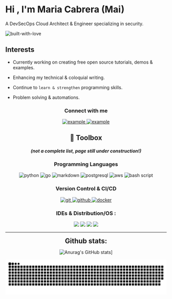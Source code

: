 # Hi , I'm Maria Cabrera (Mai)

A DevSecOps Cloud Architect & Engineer specializing in security.

<img src="https://forthebadge.com/images/badges/built-with-love.svg" alt="built-with-love"/>

## Interests

- Currently working on creating free open source tutorials, demos & examples.
  
- Enhancing my technical & coloquial writing.

- Continue to `learn & strengthen` programming skills.
  
- Problem solving & automations.

<!-- Connect w/ Mai -->
<h3 align="center">Connect with me</h3>

<div style="margin-top:10px" align="center">
  <div>
    <a href="https://medium.com/@mcabrera_23522" target="https://medium.com/@mcabrera_23522">
      <img src="https://img.shields.io/badge/medium-000000.svg?style=for-the-badge&logo=medium&logoColor=white" alt="example"/>
    </a>
    <a href="https://linkedin.com/in/maria-f-cabrera/" target="_blank">
      <img src="https://img.shields.io/badge/Linked%20In-0A66C2.svg?style=for-the-badge&logo=linkedin&logoColor=white" alt="example"/>
    </a>
  </div>

## 🧰 Toolbox 

#### ***(not a complete list, page still under construction!)***

<!-- CICD -->
<h3 align="center">Programming Languages</h3>
<p align="center">
<img src="https://img.shields.io/badge/Python-3776AB?style=for-the-badge&logo=python&logoColor=white" alt="python"/>
<img src="https://img.shields.io/badge/Go-00ADD8?style=for-the-badge&logo=go&logoColor=white" alt="go"/>
<img src="https://img.shields.io/badge/Markdown-000000?style=for-the-badge&logo=markdown&logoColor=white" alt="markdown"/>
<img src="https://img.shields.io/badge/PostgreSQL-316192?style=for-the-badge&logo=postgresql&logoColor=white" alt="postgresql"/>
<img src="https://img.shields.io/badge/Amazon_AWS-232F3E?style=for-the-badge&logo=amazon-aws&logoColor=white" alt="aws"/>
<img src="https://img.shields.io/badge/Shell_Script-121011?style=for-the-badge&logo=gnu-bash&logoColor=white" alt="bash script"/>


<!-- CICD -->
<h3 align="center">Version Control & CI/CD</h3>
<p align="center">
  <a href="https://git-scm.com/" target="_blank">
    <img src="https://img.shields.io/badge/git-F05032.svg?style=for-the-badge&logo=git&logoColor=white"
      alt="git"/>
  </a>
  <a href="https://github.com/ELanza-48" target="_blank">
    <img src="https://img.shields.io/badge/github-181717.svg?style=for-the-badge&logo=github&logoColor=white" alt="github" />
  </a>
    <a href="https://www.docker.com/" target="_blank">
    <img src="https://img.shields.io/badge/docker-2496ED.svg?style=for-the-badge&logo=docker&logoColor=white"
      alt="docker"/>
  </a>

</p>
<!-- IDEs & OS -->
<h3 align="center"> IDEs  & Distribution/OS :</h3>
<p align="center">
  <img src="https://img.shields.io/badge/vscode-007ACC.svg?style=for-the-badge&logo=visualstudiocode&logoColor=white">
  <img src="https://img.shields.io/badge/Linux-FCC624?style=for-the-badge&logo=linux&logoColor=black">
  <img src="https://img.shields.io/badge/Ubuntu-E95420?style=for-the-badge&logo=ubuntu&logoColor=white">
  <img src="https://img.shields.io/badge/Windows-0078D6?style=for-the-badge&logo=windows&logoColor=white">
</p>

<!-- Mai Stats -->
----
<div align="center">
<h2 align="center" style="margin: 5px 10px;">Github stats:</h2>

![Anurag's GitHub stats](https://github-readme-stats.vercel.app/api?username=maicabrera&count_private=true&show_icons=true&theme=nightowl)]
</div>
<!-- snake interactive -->
<p align="center">
  <img  src="https://raw.githubusercontent.com/Elanza-48/Elanza-48/main/resources/img/github-contribution-grid-snake.svg"
    alt="example" />
</p>
